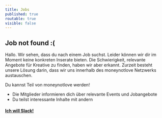 ```yaml
---
title: Jobs
published: true
routable: true
visible: false
---
```


Job not found :(
---

Hallo. Wir sehen, dass du nach einem Job suchst. Leider können wir dir im Moment keine konkreten Inserate bieten. Die Schwierigkeit, relevante Angebote für Kreative zu finden, haben wir aber erkannt. Zurzeit besteht unsere Lösung darin, dass wir uns innerhalb des moneynotlove Netzwerks austauschen. 

Du kannst Teil von moneynotlove werden! 
- Die Mitglieder informieren dich über relevante Events und Jobangebote
- Du teilst interessante Inhalte mit andern

<div class="button block--color-hard">
  <h4><a class="button--link" href="signup">Ich will Slack!</a></h4>
</div>
